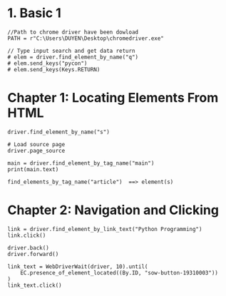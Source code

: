 # 1. Basic 1 

    //Path to chrome driver have been dowload
    PATH = r"C:\Users\DUYEN\Desktop\chromedriver.exe"
    
    // Type input search and get data return
    # elem = driver.find_element_by_name("q")
    # elem.send_keys("pycon")
    # elem.send_keys(Keys.RETURN)

# Chapter 1:  Locating Elements From HTML

    driver.find_element_by_name("s")
    
    # Load source page
    driver.page_source

    main = driver.find_element_by_tag_name("main")
    print(main.text)

    find_elements_by_tag_name("article")  ==> element(s)

# Chapter 2: Navigation and Clicking

    link = driver.find_element_by_link_text("Python Programming")
    link.click()

    driver.back()
    driver.forward()

    link_text = WebDriverWait(driver, 10).until(
        EC.presence_of_element_located((By.ID, "sow-button-19310003"))
    )
    link_text.click()
